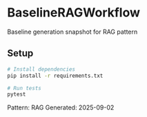 # BaselineRAGWorkflow

Baseline generation snapshot for RAG pattern

## Setup

```bash
# Install dependencies
pip install -r requirements.txt

# Run tests
pytest
```

Pattern: RAG
Generated: 2025-09-02
